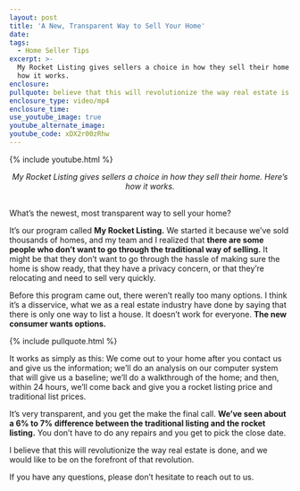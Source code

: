 ```yaml
---
layout: post
title: 'A New, Transparent Way to Sell Your Home'
date:
tags:
  - Home Seller Tips
excerpt: >-
  My Rocket Listing gives sellers a choice in how they sell their home. Here’s
  how it works.
enclosure:
pullquote: believe that this will revolutionize the way real estate is done.
enclosure_type: video/mp4
enclosure_time:
use_youtube_image: true
youtube_alternate_image:
youtube_code: xDX2r00zRhw
---
```


{% include youtube.html %}

<center><em>My Rocket Listing gives sellers a choice in how they sell their home. Here&rsquo;s how it works.</em></center>

<center>&nbsp;</center>

What’s the newest, most transparent way to sell your home?&nbsp;

It’s our program called **My Rocket Listing.** We started it because we’ve sold thousands of homes, and my team and I realized that **there are some people who don’t want to go through the traditional way of selling.** It might be that they don’t want to go through the hassle of making sure the home is show ready, that they have a privacy concern, or that they’re relocating and need to sell very quickly.

Before this program came out, there weren’t really too many options. I think it’s a disservice, what we as a real estate industry have done by saying that there is only one way to list a house. It doesn’t work for everyone. **The new consumer wants options.**

{% include pullquote.html %}

It works as simply as this: We come out to your home after you contact us and give us the information; we’ll do an analysis on our computer system that will give us a baseline; we’ll do a walkthrough of the home; and then, within 24 hours, we’ll come back and give you a rocket listing price and traditional list prices.

It’s very transparent, and you get the make the final call. **We’ve seen about a 6% to 7% difference between the traditional listing and the rocket listing.** You don’t have to do any repairs and you get to pick the close date.

I believe that this will revolutionize the way real estate is done, and we would like to be on the forefront of that revolution.

If you have any questions, please don’t hesitate to reach out to us.<br>&nbsp;